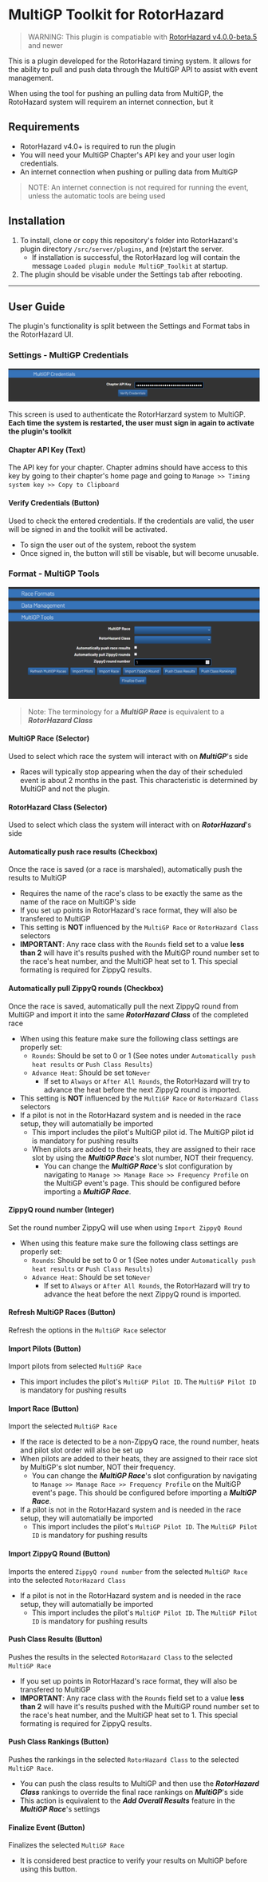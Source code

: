 # MultiGP Toolkit for RotorHazard

> WARNING: This plugin is compatiable with [RotorHazard v4.0.0-beta.5](https://github.com/RotorHazard/RotorHazard/releases/tag/v4.0.0-beta.5) and newer

This is a plugin developed for the RotorHazard timing system. It allows for the ability to pull and push data through the MultiGP API to assist with event management.

When using the tool for pushing an pulling data from MultiGP, the RotoHazard system will requirem an internet connection, but it 

## Requirements

- RotorHazard v4.0+ is required to run the plugin
- You will need your MultiGP Chapter's API key and your user login credentials.
- An internet connection when pushing or pulling data from MultiGP

> NOTE: An internet connection is not required for running the event, unless the automatic tools are being used


## Installation

1. To install, clone or copy this repository's folder into RotorHazard's plugin directory `/src/server/plugins`, and (re)start the server.
    - If installation is successful, the RotorHazard log will contain the message `Loaded plugin module MultiGP_Toolkit` at startup.
2. The plugin should be visable under the Settings tab after rebooting. 

---

## User Guide

The plugin's functionality is split between the Settings and Format tabs in the RotorHazard UI.

### Settings - MultiGP Credentials

![Credentials](docs/settings.png)

This screen is used to authenticate the RotorHarzard system to MultiGP. **Each time the system is restarted, the user must sign in again to activate the plugin's toolkit**

#### Chapter API Key (Text)

The API key for your chapter. Chapter admins should have access to this key by going to their chapter's home page and going to `Manage >> Timing system key >> Copy to Clipboard`

#### Verify Credentials (Button)

Used to check the entered credentials. If the credentials are valid, the user will be signed in and the toolkit will be activated.
- To sign the user out of the system, reboot the system
- Once signed in, the button will still be visable, but will become unusable.

### Format - MultiGP Tools

![MultiGP Tools](docs/format.png)

> Note: The terminology for a ***MultiGP Race*** is equivalent to a ***RotorHazard Class***

#### MultiGP Race (Selector)

Used to select which race the system will interact with on ***MultiGP***'s side
- Races will typically stop appearing when the day of their scheduled event is about 2 months in the past. This characteristic is determined by MultiGP and not the plugin.

#### RotorHazard Class (Selector)

Used to select which class the system will interact with on ***RotorHazard***'s side

#### Automatically push race results (Checkbox)

Once the race is saved (or a race is marshaled), automatically push the results to MultiGP
- Requires the name of the race's class to be exactly the same as the name of the race on MultiGP's side
- If you set up points in RotorHazard's race format, they will also be transfered to MultiGP
- This setting is **NOT** influenced by the `MultiGP Race` or `RotorHazard Class` selectors
- **IMPORTANT**: Any race class with the `Rounds` field set to a value **less than 2** will have it's results pushed with the MultiGP round number set to the race's heat number, and the MultiGP heat set to 1. This special formating is required for ZippyQ results.

#### Automatically pull ZippyQ rounds (Checkbox)

Once the race is saved, automatically pull the next ZippyQ round from MultiGP and import it into the same ***RotorHazard Class*** of the completed race
- When using this feature make sure the following class settings are properly set:
    - `Rounds`: Should be set to 0 or 1 (See notes under `Automatically push heat results` or `Push Class Results`)
    - `Advance Heat`: Should be set to`Never`
        - If set to `Always` or `After All Rounds`, the RotorHazard will try to advance the heat before the next ZippyQ round is imported.
- This setting is **NOT** influenced by the `MultiGP Race` or `RotorHazard Class` selectors
- If a pilot is not in the RotorHazard system and is needed in the race setup, they will automatially be imported
    - This import includes the pilot's MultiGP pilot id. The MultiGP pilot id is mandatory for pushing results
    - When pilots are added to their heats, they are assigned to their race slot by using the ***MultiGP Race***'s slot number, NOT their frequency.
        - You can change the ***MultiGP Race***'s slot configuration by navigating to `Manage >> Manage Race >> Frequency Profile` on the MultiGP event's page. This should be configured before importing a ***MultiGP Race***.

#### ZippyQ round number (Integer)

Set the round number ZippyQ will use when using `Import ZippyQ Round`
- When using this feature make sure the following class settings are properly set:
    - `Rounds`: Should be set to 0 or 1 (See notes under `Automatically push heat results` or `Push Class Results`)
    - `Advance Heat`: Should be set to`Never`
        - If set to `Always` or `After All Rounds`, the RotorHazard will try to advance the heat before the next ZippyQ round is imported.

#### Refresh MultiGP Races (Button)

Refresh the options in the `MultiGP Race` selector

#### Import Pilots (Button)

Import pilots from selected `MultiGP Race`
- This import includes the pilot's `MultiGP Pilot ID`. The `MultiGP Pilot ID` is mandatory for pushing results

#### Import Race (Button)

Import the selected `MultiGP Race`
- If the race is detected to be a non-ZippyQ race, the round number, heats and pilot slot order will also be set up
- When pilots are added to their heats, they are assigned to their race slot by MultiGP's slot number, NOT their frequency.
    - You can change the ***MultiGP Race***'s slot configuration by navigating to `Manage >> Manage Race >> Frequency Profile` on the MultiGP event's page. This should be configured before importing a ***MultiGP Race***.
- If a pilot is not in the RotorHazard system and is needed in the race setup, they will automatially be imported
    - This import includes the pilot's `MultiGP Pilot ID`. The `MultiGP Pilot ID` is mandatory for pushing results


#### Import ZippyQ Round (Button)

Imports the entered `ZippyQ round number` from the selected `MultiGP Race` into the selected `RotorHazard Class`
- If a pilot is not in the RotorHazard system and is needed in the race setup, they will automatially be imported
    - This import includes the pilot's `MultiGP Pilot ID`. The `MultiGP Pilot ID` is mandatory for pushing results

#### Push Class Results (Button)

Pushes the results in the selected `RotorHazard Class` to the selected `MultiGP Race`
- If you set up points in RotorHazard's race format, they will also be transfered to MultiGP
- **IMPORTANT**: Any race class with the `Rounds` field set to a value **less than 2** will have it's results pushed with the MultiGP round number set to the race's heat number, and the MultiGP heat set to 1. This special formating is required for ZippyQ results.

#### Push Class Rankings (Button)

Pushes the rankings in the selected `RotorHazard Class` to the selected `MultiGP Race`.
- You can push the class results to MultiGP and then use the ***RotorHazard Class*** rankings to override the final race rankings on ***MultiGP***'s side
- This action is equivalent to the ***Add Overall Results*** feature in the ***MultiGP Race***'s settings

#### Finalize Event (Button)

Finalizes the selected `MultiGP Race`
- It is considered best practice to verify your results on MultiGP before using this button.
